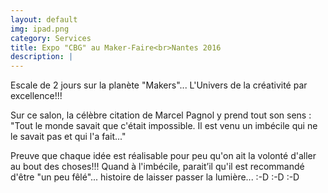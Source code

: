 ```yaml
---
layout: default
img: ipad.png
category: Services
title: Expo "CBG" au Maker-Faire<br>Nantes 2016
description: |
---
```

Escale de 2 jours sur la planète "Makers"... L'Univers de la créativité par excellence!!!

Sur ce salon, la célèbre citation de Marcel Pagnol y prend tout son sens : "Tout le monde savait que c'était impossible. Il est venu un imbécile qui ne le savait pas et qui l'a fait..."

Preuve que chaque idée est réalisable pour peu qu'on ait la volonté d'aller au bout des choses!!! Quand à l'imbécile, parait’il qu'il est recommandé d'être "un peu fêlé"... histoire de laisser passer la lumière... :-D :-D :-D
